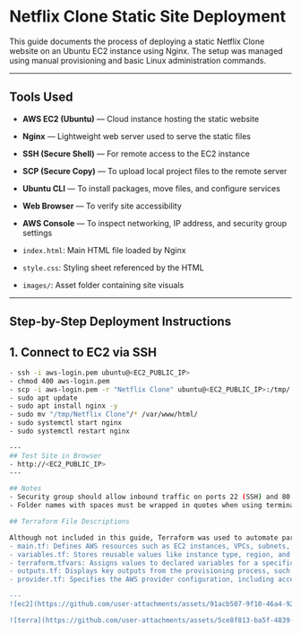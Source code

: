 # Netflix Clone Static Site Deployment

This guide documents the process of deploying a static Netflix Clone website on an Ubuntu EC2 instance using Nginx. The setup was managed using manual provisioning and basic Linux administration commands.

---

## Tools Used

- **AWS EC2 (Ubuntu)** — Cloud instance hosting the static website
- **Nginx** — Lightweight web server used to serve the static files
- **SSH (Secure Shell)** — For remote access to the EC2 instance
- **SCP (Secure Copy)** — To upload local project files to the remote server
- **Ubuntu CLI** — To install packages, move files, and configure services
- **Web Browser** — To verify site accessibility
- **AWS Console** — To inspect networking, IP address, and security group settings

- `index.html`: Main HTML file loaded by Nginx
- `style.css`: Styling sheet referenced by the HTML
- `images/`: Asset folder containing site visuals
  
---

## Step-by-Step Deployment Instructions

## 1. Connect to EC2 via SSH

```bash
- ssh -i aws-login.pem ubuntu@<EC2_PUBLIC_IP>
- chmod 400 aws-login.pem
- scp -i aws-login.pem -r "Netflix Clone" ubuntu@<EC2_PUBLIC_IP>:/tmp/
- sudo apt update
- sudo apt install nginx -y
- sudo mv "/tmp/Netflix Clone"/* /var/www/html/
- sudo systemctl start nginx
- sudo systemctl restart nginx

---
## Test Site in Browser
- http://<EC2_PUBLIC_IP>
---

## Notes
- Security group should allow inbound traffic on ports 22 (SSH) and 80 (HTTP)
- Folder names with spaces must be wrapped in quotes when using terminal commands

## Terraform File Descriptions

Although not included in this guide, Terraform was used to automate parts of the infrastructure setup. Here's what each file typically handles:
- main.tf: Defines AWS resources such as EC2 instances, VPCs, subnets, security groups, and internet gateways
- variables.tf: Stores reusable values like instance type, region, and CIDR blocks
- terraform.tfvars: Assigns values to declared variables for a specific environment
- outputs.tf: Displays key outputs from the provisioning process, such as EC2 public IP or SSH commands
- provider.tf: Specifies the AWS provider configuration, including access credentials and region settings

---
![ec2](https://github.com/user-attachments/assets/91acb507-9f10-46a4-9232-fa8f2aacd2af)

![terra](https://github.com/user-attachments/assets/5ce8f813-ba5f-4839-b1be-fbb0560d0f1f)



